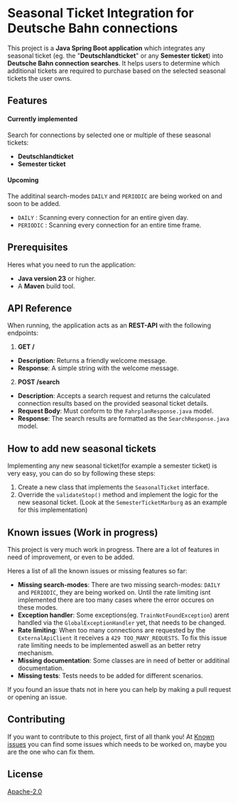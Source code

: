 # Seasonal Ticket Integration for Deutsche Bahn connections
This project is a **Java Spring Boot application** which integrates any seasonal ticket (eg. the "**Deutschlandticket**" or any **Semester ticket**) into **Deutsche Bahn connection searches**. It helps users to determine which additional tickets are required to purchase based on the selected seasonal tickets the user owns. 


## Features
#### Currently implemented
Search for connections by selected one or multiple of these seasonal tickets:
- **Deutschlandticket**
- **Semester ticket**

#### Upcoming
The additinal search-modes `DAILY` and `PERIODIC` are being worked on and soon to be added.
- `DAILY` : Scanning every connection for an entire given day.
- `PERIODIC` : Scanning every connection for an entire time frame.


## Prerequisites
Heres what you need to run the application:
- **Java version 23** or higher.
- A **Maven** build tool.

## API Reference

When running, the application acts as an **REST-API** with the following endpoints:
1. **GET /** 
- **Description**: Returns a friendly welcome message.
- **Response**: A simple string with the welcome message.

2. **POST /search** 
- **Description**: Accepts a search request and returns the calculated connection results based on the provided seasonal ticket details.
- **Request Body**: Must conform to the `FahrplanResponse.java` model.
- **Response**: The search results are formatted as the `SearchResponse.java` model.

## How to add new seasonal tickets
Implementing any new seasonal ticket(for example a semester ticket) is very easy, you can do so by following these steps:


1. Create a new class that implements the `SeasonalTicket` interface.
2. Override the `validateStop()` method and implement the logic for the new seasonal ticket. (Look at the `SemesterTicketMarburg` as an example for this implementation)
## Known issues (Work in progress)
This project is very much work in progress. There are a lot of features in need of improvement, or even to be added.

Heres a list of all the known issues or missing features so far:
- **Missing search-modes**: There are two missing search-modes: `DAILY` and `PERIODIC`, they are being worked on. Until the rate limiting isnt implemented there are too many cases where the error occures on these modes. 
- **Exception handler**: Some exceptions(eg. `TrainNotFoundException`) arent handled via the `GlobalExceptionHandler` yet, that needs to be changed.
- **Rate limiting**: When too many connections are requested by the `ExternalApiClient` it receives a `429 TOO_MANY_REQUESTS`. To fix this issue rate limiting needs to be implemented aswell as an better retry mechanism.
- **Missing documentation**: Some classes are in need of better or additinal documentation.
- **Missing tests**: Tests needs to be added for different scenarios.


If you found an issue thats not in here you can help by making a pull request or opening an issue.
## Contributing

If you want to contribute to this project, first of all thank you!
At [Known issues](#known-issues-work-in-progress) you can find some issues which needs to be worked on, maybe you are the one who can fix them.


## License

[Apache-2.0](https://www.apache.org/licenses/LICENSE-2.0)

